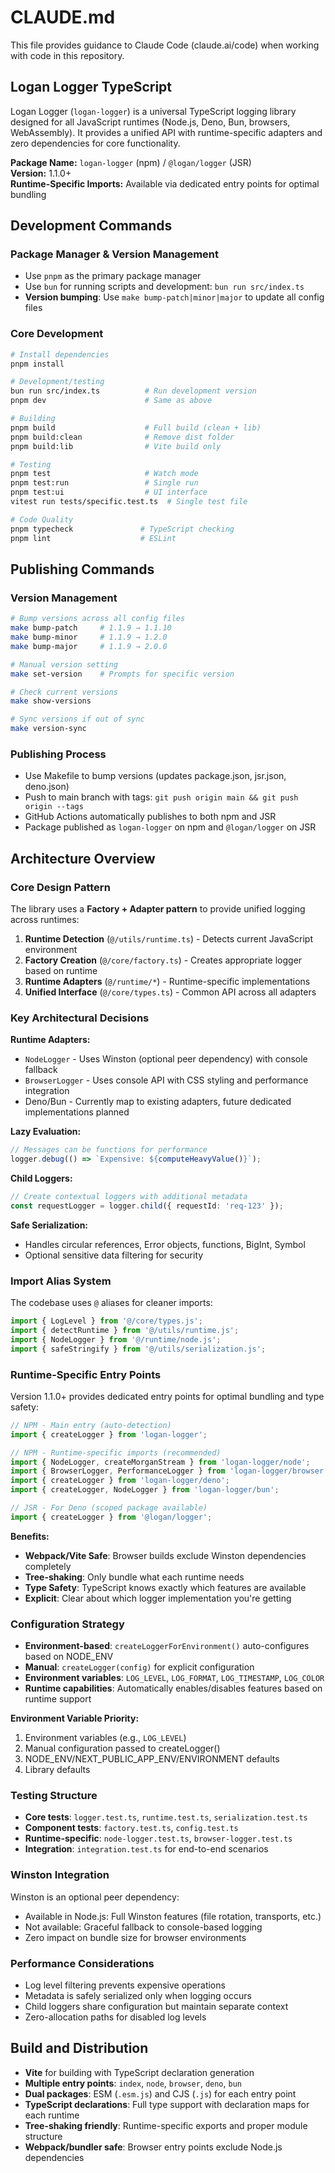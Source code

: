 # CLAUDE.md

This file provides guidance to Claude Code (claude.ai/code) when working with code in this repository.

## Logan Logger TypeScript

Logan Logger (`logan-logger`) is a universal TypeScript logging library designed for all JavaScript runtimes (Node.js, Deno, Bun, browsers, WebAssembly). It provides a unified API with runtime-specific adapters and zero dependencies for core functionality.

**Package Name:** `logan-logger` (npm) / `@logan/logger` (JSR)  
**Version:** 1.1.0+  
**Runtime-Specific Imports:** Available via dedicated entry points for optimal bundling

## Development Commands

### Package Manager & Version Management
- Use `pnpm` as the primary package manager
- Use `bun` for running scripts and development: `bun run src/index.ts`
- **Version bumping**: Use `make bump-patch|minor|major` to update all config files

### Core Development
```bash
# Install dependencies
pnpm install

# Development/testing
bun run src/index.ts          # Run development version
pnpm dev                      # Same as above

# Building
pnpm build                    # Full build (clean + lib)
pnpm build:clean              # Remove dist folder
pnpm build:lib                # Vite build only

# Testing
pnpm test                     # Watch mode
pnpm test:run                 # Single run
pnpm test:ui                  # UI interface
vitest run tests/specific.test.ts  # Single test file

# Code Quality
pnpm typecheck               # TypeScript checking
pnpm lint                    # ESLint
```

## Publishing Commands

### Version Management
```bash
# Bump versions across all config files
make bump-patch     # 1.1.9 → 1.1.10
make bump-minor     # 1.1.9 → 1.2.0
make bump-major     # 1.1.9 → 2.0.0

# Manual version setting
make set-version    # Prompts for specific version

# Check current versions
make show-versions

# Sync versions if out of sync
make version-sync
```

### Publishing Process
- Use Makefile to bump versions (updates package.json, jsr.json, deno.json)
- Push to main branch with tags: `git push origin main && git push origin --tags`
- GitHub Actions automatically publishes to both npm and JSR
- Package published as `logan-logger` on npm and `@logan/logger` on JSR

## Architecture Overview

### Core Design Pattern
The library uses a **Factory + Adapter pattern** to provide unified logging across runtimes:

1. **Runtime Detection** (`@/utils/runtime.ts`) - Detects current JavaScript environment
2. **Factory Creation** (`@/core/factory.ts`) - Creates appropriate logger based on runtime
3. **Runtime Adapters** (`@/runtime/*`) - Runtime-specific implementations
4. **Unified Interface** (`@/core/types.ts`) - Common API across all adapters

### Key Architectural Decisions

**Runtime Adapters:**
- `NodeLogger` - Uses Winston (optional peer dependency) with console fallback
- `BrowserLogger` - Uses console API with CSS styling and performance integration
- Deno/Bun - Currently map to existing adapters, future dedicated implementations planned

**Lazy Evaluation:**
```typescript
// Messages can be functions for performance
logger.debug(() => `Expensive: ${computeHeavyValue()}`);
```

**Child Loggers:**
```typescript
// Create contextual loggers with additional metadata
const requestLogger = logger.child({ requestId: 'req-123' });
```

**Safe Serialization:**
- Handles circular references, Error objects, functions, BigInt, Symbol
- Optional sensitive data filtering for security

### Import Alias System
The codebase uses `@` aliases for cleaner imports:
```typescript
import { LogLevel } from '@/core/types.js';
import { detectRuntime } from '@/utils/runtime.js';
import { NodeLogger } from '@/runtime/node.js';
import { safeStringify } from '@/utils/serialization.js';
```

### Runtime-Specific Entry Points
Version 1.1.0+ provides dedicated entry points for optimal bundling and type safety:

```typescript
// NPM - Main entry (auto-detection)
import { createLogger } from 'logan-logger';

// NPM - Runtime-specific imports (recommended)
import { NodeLogger, createMorganStream } from 'logan-logger/node';     // Node.js + Winston
import { BrowserLogger, PerformanceLogger } from 'logan-logger/browser'; // Browser-optimized
import { createLogger } from 'logan-logger/deno';                        // Deno-optimized  
import { createLogger, NodeLogger } from 'logan-logger/bun';             // Bun-optimized

// JSR - For Deno (scoped package available)
import { createLogger } from '@logan/logger';
```

**Benefits:**
- **Webpack/Vite Safe**: Browser builds exclude Winston dependencies completely
- **Tree-shaking**: Only bundle what each runtime needs
- **Type Safety**: TypeScript knows exactly which features are available
- **Explicit**: Clear about which logger implementation you're getting

### Configuration Strategy
- **Environment-based**: `createLoggerForEnvironment()` auto-configures based on NODE_ENV
- **Manual**: `createLogger(config)` for explicit configuration
- **Environment variables**: `LOG_LEVEL`, `LOG_FORMAT`, `LOG_TIMESTAMP`, `LOG_COLOR`
- **Runtime capabilities**: Automatically enables/disables features based on runtime support

**Environment Variable Priority:**
1. Environment variables (e.g., `LOG_LEVEL`)
2. Manual configuration passed to createLogger()
3. NODE_ENV/NEXT_PUBLIC_APP_ENV/ENVIRONMENT defaults
4. Library defaults

### Testing Structure
- **Core tests**: `logger.test.ts`, `runtime.test.ts`, `serialization.test.ts`
- **Component tests**: `factory.test.ts`, `config.test.ts`
- **Runtime-specific**: `node-logger.test.ts`, `browser-logger.test.ts`
- **Integration**: `integration.test.ts` for end-to-end scenarios

### Winston Integration
Winston is an optional peer dependency:
- Available in Node.js: Full Winston features (file rotation, transports, etc.)
- Not available: Graceful fallback to console-based logging
- Zero impact on bundle size for browser environments

### Performance Considerations
- Log level filtering prevents expensive operations
- Metadata is safely serialized only when logging occurs
- Child loggers share configuration but maintain separate context
- Zero-allocation paths for disabled log levels

## Build and Distribution
- **Vite** for building with TypeScript declaration generation
- **Multiple entry points**: `index`, `node`, `browser`, `deno`, `bun`
- **Dual packages**: ESM (`.esm.js`) and CJS (`.js`) for each entry point
- **TypeScript declarations**: Full type support with declaration maps for each runtime
- **Tree-shaking friendly**: Runtime-specific exports and proper module structure
- **Webpack/bundler safe**: Browser entry points exclude Node.js dependencies